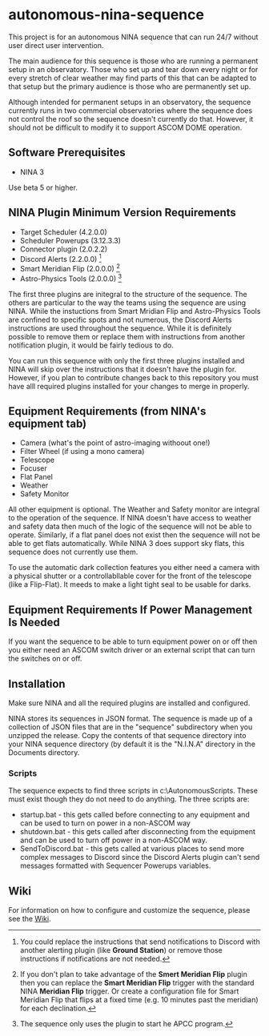# autonomous-nina-sequence
This project is for an autonomous NINA sequence that can run 24/7 without user direct user intervention.

The main audience for this sequence is those who are running a permanent setup in an observatory. Those who set up and tear down every night or for every stretch of clear weather may find parts of this that can be adapted to that setup but the primary audience is those who are permanently set up.

Although intended for permanent setups in an observatory, the sequence currently runs in two commercial observatories where the sequence does not control the roof so the sequence doesn't currently do that. However, it should not be difficult to modify it to support ASCOM DOME operation.

## Software Prerequisites

- NINA 3

Use beta 5 or higher. 
 
 ## NINA Plugin Minimum Version Requirements
- Target Scheduler (4.2.0.0)
- Scheduler Powerups (3.12.3.3)
- Connector plugin (2.0.2.2)
- Discord Alerts (2.2.0.0) [^1]
- Smart Meridian Flip (2.0.0.0) [^2]
- Astro-Physics Tools (2.0.0.0) [^3]

[^1]: You could replace the instructions that send notifications to Discord with another alerting plugin (like **Ground Station**) or remove those instructions if notifications are not needed.
[^2]: If you don't plan to take advantage of the **Smert Meridian Flip** plugin then you can replace the **Smart Meridian Flip** trigger with the standard NINA **Meridian Flip** trigger. Or create a configuration file for Smart Meridian Flip that flips at a fixed time (e.g. 10 minutes past the meridian) for each declination.
[^3]: The sequence only uses the plugin to start he APCC program.

The first three plugins are initegral to the structure of the sequence. The others are particular to the way the teams using the sequence are using NINA. While the instuctions from Smart Mridian Flip and Astro-Physics Tools are confined to specific spots and not numerous, the Discord Alerts instructions are used throughout the sequence. While it is definitely possible to remove them or replace them with instructions from another notification plugin, it would be fairly tedious to do.

You can run this sequence with only the first three plugins installed and NINA will skip over the instructions that it doesn't have the plugin for. However, if you plan to contribute changes back to this repository you must have alll required plugins installed for your changes to merge in properly.

 ## Equipment Requirements (from NINA's equipment tab)

 - Camera (what's the point of astro-imaging withoout one!)
 - Filter Wheel (if using a mono camera)
 - Telescope
 - Focuser
 - Flat Panel
 - Weather
 - Safety Monitor

All other equipment is optional. The Weather and Safety monitor are integral to the operation of the sequence. If NINA doesn't have access to weather and safety data then much of the logic of the sequence will not be able to operate. Similarly, if a flat panel does not exist then the sequence will not be able to get flats automatically. While NINA 3 does support sky flats, this sequence does not currently use them.

To use the automatic dark collection features you either need a camera with a physical shutter or a controllabllable cover for the front of the telescope (like a Flip-Flat). It meeds to make a light tight seal to be usable for darks.

## Equipment Requirements If Power Management Is Needed

If you want the sequence to be able to turn equipment power on or off then you either need an ASCOM switch driver or an external script that can turn the switches on or off.

## Installation

Make sure NINA and all the required plugins are installed and configured.

NINA stores its sequences in JSON format. The sequence is made up of a collection of JSON files that are in the "sequence" subdirectory when you unzipped the release. Copy the contents of that sequence directory into your NINA sequence directory (by default it is the "N.I.N.A" directory in the Documents directory.

### Scripts

The sequence expects to find three scripts in c:\AutonomousScripts. These must exist though they do not need to do anything. The three scripts are:
- startup.bat - this gets called before connecting to any equipment and can be used to turn on power in a non-ASCOM way
- shutdown.bat - this gets called after disconnecting from the equipment and can be used to turn off power in a non-ASCOM way.
- SendToDiscord.bat - this gets called at various places to send more complex messages to Discord since the Discord Alerts plugin can't send messages formatted with Sequencer Powerups variables.

## Wiki

For information on how to configure and customize the sequence, please see the [Wiki](https://github.com/ac4lt/autonomous-nina-sequence/wiki).
